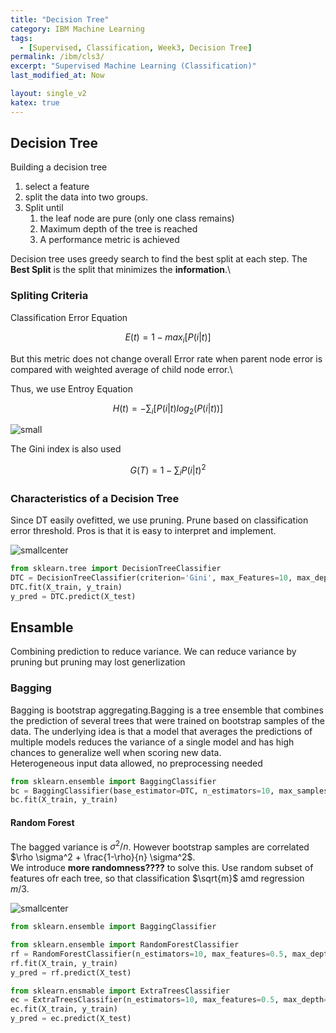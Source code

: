 ```yaml
---
title: "Decision Tree"
category: IBM Machine Learning
tags:
  - [Supervised, Classification, Week3, Decision Tree]
permalink: /ibm/cls3/
excerpt: "Supervised Machine Learning (Classification)"
last_modified_at: Now

layout: single_v2
katex: true
---
```


## Decision Tree

Building a decision tree 
1. select a feature
2. split the data into two groups.
3. Split until 
   1. the leaf node are pure (only one class remains)
   2. Maximum depth of the tree is reached
   3. A performance metric is achieved

Decision tree uses greedy search to find the best split at each step. The **Best Split** is the split that minimizes the **information**.\

### Spliting Criteria
Classification Error Equation 

$$E(t) = 1-max_i[P(i|t)]$$

But this metric does not change overall Error rate when parent node error is compared with weighted average of child node error.\

Thus, we use Entroy Equation

$$ H(t) = -\sum_i[P(i|t)log_2(P(i|t))]$$

![small](/images/IBM/DT_error.png)

The Gini index is also used

$$ G(T) = 1-\sum_i P(i|t)^2$$

### Characteristics of a Decision Tree
Since DT easily ovefitted, we use pruning. Prune based on classification error threshold. Pros is that it is easy to interpret and implement.

![smallcenter](/images/IBM/DT_purity-error.png)

```python
from sklearn.tree import DecisionTreeClassifier
DTC = DecisionTreeClassifier(criterion='Gini', max_Features=10, max_depth=3)
DTC.fit(X_train, y_train)
y_pred = DTC.predict(X_test)
```

## Ensamble
Combining prediction to reduce variance. We can reduce variance by pruning but pruning may lost generlization

### Bagging
Bagging is bootstrap aggregating.Bagging is a tree ensemble that combines the prediction of several trees that were trained on bootstrap samples of the data. The underlying idea is that a model that averages the predictions of multiple models reduces the variance of a single model and has high chances to generalize well when scoring new data.\
Heterogeneous input data allowed, no preprocessing needed
```python
from sklearn.ensemble import BaggingClassifier
bc = BaggingClassifier(base_estimator=DTC, n_estimators=10, max_samples=0.5, max_features=0.5)
bc.fit(X_train, y_train)
```

#### Random Forest
The bagged variance is $\sigma^2 /n$. However bootstrap samples are correlated $\rho \sigma^2 + \frac{1-\rho}{n} \sigma^2$.\
We introduce **more randomness????** to solve this. Use random subset of features ofr each tree, so that classification $\sqrt{m}$ amd regression $m/3$. 

![smallcenter](/images/IBM/RFM.png)

```python
from sklearn.ensemble import BaggingClassifier

from sklearn.ensemble import RandomForestClassifier
rf = RandomForestClassifier(n_estimators=10, max_features=0.5, max_depth=3)
rf.fit(X_train, y_train)
y_pred = rf.predict(X_test)

from sklearn.ensmable import ExtraTreesClassifier
ec = ExtraTreesClassifier(n_estimators=10, max_features=0.5, max_depth=3)
ec.fit(X_train, y_train)
y_pred = ec.predict(X_test)
```
